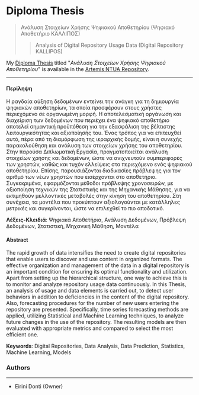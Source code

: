 # Diploma Thesis
> Ανάλυση Στοιχείων Χρήσης Ψηφιακού Αποθετηρίου (Ψηφιακό Αποθετήριο ΚΑΛΛΙΠΟΣ)
>> Analysis of Digital Repository Usage Data (Digital Repository KALLIPOS)

My [Diploma Thesis](http://artemis.cslab.ece.ntua.gr:8080/jspui/bitstream/123456789/19295/1/Diploma_Thesis_Eirini_Donti.pdf) titled "*Ανάλυση Στοιχείων Χρήσης Ψηφιακού Αποθετηρίου*" is available in the [Artemis NTUA Repository](http://artemis.cslab.ece.ntua.gr:8080/jspui/handle/123456789/19295).

---
#### Περίληψη

Η ραγδαία αύξηση δεδομένων εντείνει την ανάγκη για τη δημιουργία ψηφιακών αποθετηρίων, τα οποία προσφέρουν στους χρήστες περιεχόμενο σε οργανωμένη μορφή. Η αποτελεσματική οργάνωση και διαχείριση των δεδομένων που περιέχει ένα ψηφιακό αποθετήριο αποτελεί σημαντική προϋπόθεση για την εξασφάλιση της βέλτιστης λειτουργικότητας και αξιοποίησής του. Ένας τρόπος για να επιτευχθεί αυτό, πέρα από τη διαμόρφωση της ιεραρχικής δομής, είναι η συνεχής παρακολούθηση και ανάλυση των στοιχείων χρήσης του αποθετηρίου.
Στην παρούσα Διπλωματική Εργασία, πραγματοποιείται ανάλυση στοιχείων χρήσης και δεδομένων, ώστε να ανιχνευτούν συμπεριφορές των χρηστών, καθώς και τυχόν ελλείψεις στο περιεχόμενο ενός ψηφιακού αποθετηρίου. Επίσης, παρουσιάζονται διαδικασίες πρόβλεψης για τον αριθμό των νέων χρηστών που εισέρχονται στο αποθετήριο. Συγκεκριμένα, εφαρμόζονται μέθοδοι πρόβλεψης χρονοσειρών, με αξιοποίηση τεχνικών της Στατιστικής και της Μηχανικής Μάθησης, για να εκτιμηθούν μελλοντικές μεταβολές στην κίνηση του αποθετηρίου. Στη συνέχεια, τα μοντέλα που προκύπτουν αξιολογούνται με κατάλληλες μετρικές και συγκρίνονται, ώστε να επιλεχθεί το πιο αποδοτικό.

**Λέξεις-Κλειδιά**: Ψηφιακά Αποθετήρια, Ανάλυση Δεδομένων, Πρόβλεψη Δεδομένων, Στατιστική, Μηχανική Μάθηση, Μοντέλα


#### Abstract

The rapid growth of data intensifies the need to create digital repositories that enable users to discover and use content in organized formats. The effective organization and management of the data in a digital repository is an important condition for ensuring its optimal functionality and utilization. Apart from setting up the hierarchical structure, one way to achieve this is to monitor and analyze repository usage data continuously.
In this Thesis, an analysis of usage and data elements is carried out, to detect user behaviors in addition to deficiencies in the content of the digital repository. Also, forecasting procedures for the number of new users entering the repository are presented. Specifically, time series forecasting methods are applied, utilizing Statistical and Machine Learning techniques, to analyze future changes in the use of the repository. The resulting models are then evaluated with appropriate metrics and compared to select the most efficient one.

**Keywords**: Digital Repositories, Data Analysis, Data Prediction, Statistics, Machine Learning, Models

### Authors
---

- Eirini Donti (Owner)

<!-- ### License
--- -->
